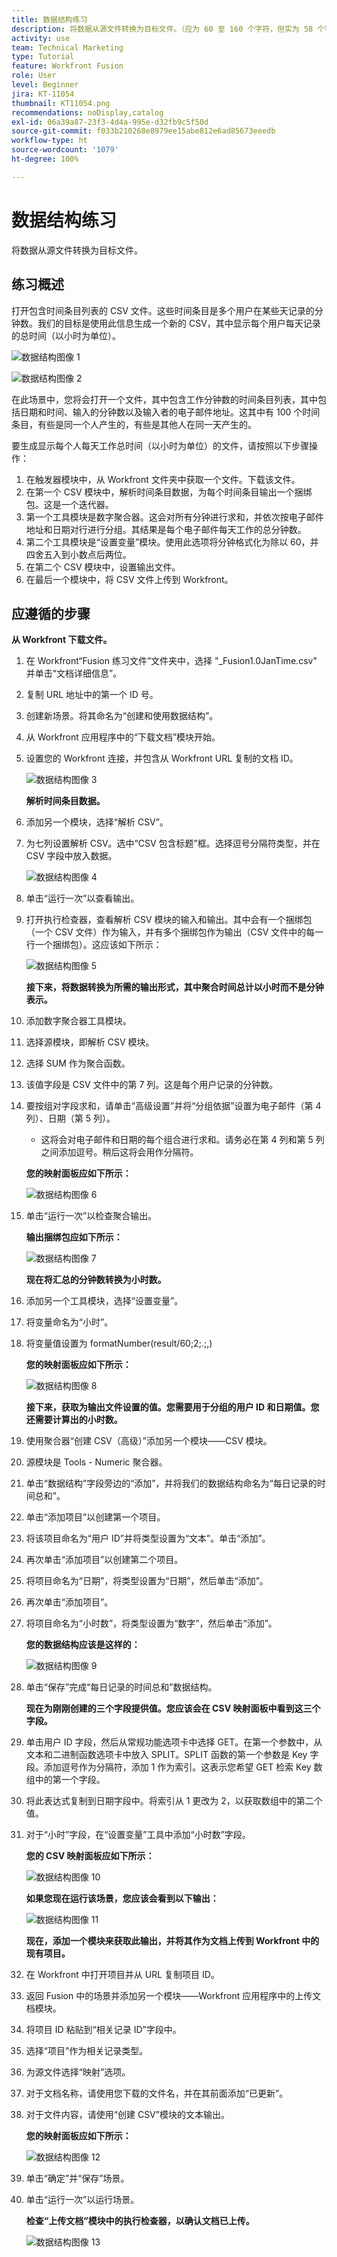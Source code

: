 ```yaml
---
title: 数据结构练习
description: 将数据从源文件转换为目标文件。（应为 60 至 160 个字符，但实为 58 个字符）
activity: use
team: Technical Marketing
type: Tutorial
feature: Workfront Fusion
role: User
level: Beginner
jira: KT-11054
thumbnail: KT11054.png
recommendations: noDisplay,catalog
exl-id: 06a39a87-23f3-4d4a-995e-d32fb9c5f50d
source-git-commit: f033b210268e8979ee15abe812e6ad85673eeedb
workflow-type: ht
source-wordcount: '1079'
ht-degree: 100%

---
```


# 数据结构练习

将数据从源文件转换为目标文件。

## 练习概述

打开包含时间条目列表的 CSV 文件。这些时间条目是多个用户在某些天记录的分钟数。我们的目标是使用此信息生成一个新的 CSV，其中显示每个用户每天记录的总时间（以小时为单位）。

![数据结构图像 1](../12-exercises/assets/data-structures-walkthrough-1.png)

![数据结构图像 2](../12-exercises/assets/data-structures-walkthrough-2.png)


在此场景中，您将会打开一个文件，其中包含工作分钟数的时间条目列表，其中包括日期和时间、输入的分钟数以及输入者的电子邮件地址。这其中有 100 个时间条目，有些是同一个人产生的，有些是其他人在同一天产生的。

要生成显示每个人每天工作总时间（以小时为单位）的文件，请按照以下步骤操作：

1. 在触发器模块中，从 Workfront 文件夹中获取一个文件。下载该文件。
1. 在第一个 CSV 模块中，解析时间条目数据，为每个时间条目输出一个捆绑包。这是一个迭代器。
1. 第一个工具模块是数字聚合器。这会对所有分钟进行求和，并依次按电子邮件地址和日期对行进行分组。其结果是每个电子邮件每天工作的总分钟数。
1. 第二个工具模块是“设置变量”模块。使用此选项将分钟格式化为除以 60，并四舍五入到小数点后两位。
1. 在第二个 CSV 模块中，设置输出文件。
1. 在最后一个模块中，将 CSV 文件上传到 Workfront。

## 应遵循的步骤

**从 Workfront 下载文件。**

1. 在 Workfront“Fusion 练习文件”文件夹中，选择 &quot;_Fusion1.0JanTime.csv&quot; 并单击“文档详细信息”。
1. 复制 URL 地址中的第一个 ID 号。
1. 创建新场景。将其命名为“创建和使用数据结构”。
1. 从 Workfront 应用程序中的“下载文档”模块开始。
1. 设置您的 Workfront 连接，并包含从 Workfront URL 复制的文档 ID。

   ![数据结构图像 3](../12-exercises/assets/data-structures-walkthrough-3.png)

   **解析时间条目数据。**

1. 添加另一个模块，选择“解析 CSV”。
1. 为七列设置解析 CSV。选中“CSV 包含标题”框。选择逗号分隔符类型，并在 CSV 字段中放入数据。

   ![数据结构图像 4](../12-exercises/assets/data-structures-walkthrough-4.png)

1. 单击“运行一次”以查看输出。
1. 打开执行检查器，查看解析 CSV 模块的输入和输出。其中会有一个捆绑包（一个 CSV 文件）作为输入，并有多个捆绑包作为输出（CSV 文件中的每一行一个捆绑包）。这应该如下所示：

   ![数据结构图像 5](../12-exercises/assets/data-structures-walkthrough-5.png)

   **接下来，将数据转换为所需的输出形式，其中聚合时间总计以小时而不是分钟表示。**

1. 添加数字聚合器工具模块。
1. 选择源模块，即解析 CSV 模块。
1. 选择 SUM 作为聚合函数。
1. 该值字段是 CSV 文件中的第 7 列。这是每个用户记录的分钟数。
1. 要按组对字段求和，请单击“高级设置”并将“分组依据”设置为电子邮件（第 4 列）、日期（第 5 列）。

   + 这将会对电子邮件和日期的每个组合进行求和。请务必在第 4 列和第 5 列之间添加逗号。稍后这将会用作分隔符。

   **您的映射面板应如下所示：**

   ![数据结构图像 6](../12-exercises/assets/data-structures-walkthrough-6.png)

1. 单击“运行一次”以检查聚合输出。

   **输出捆绑包应如下所示：**

   ![数据结构图像 7](../12-exercises/assets/data-structures-walkthrough-7.png)

   **现在将汇总的分钟数转换为小时数。**

1. 添加另一个工具模块，选择“设置变量”。
1. 将变量命名为“小时”。
1. 将变量值设置为 formatNumber(result/60;2;.;,)

   **您的映射面板应如下所示：**

   ![数据结构图像 8](../12-exercises/assets/data-structures-walkthrough-8.png)

   **接下来，获取为输出文件设置的值。您需要用于分组的用户 ID 和日期值。您还需要计算出的小时数。**

1. 使用聚合器“创建 CSV（高级）”添加另一个模块——CSV 模块。
1. 源模块是 Tools - Numeric 聚合器。
1. 单击“数据结构”字段旁边的“添加”，并将我们的数据结构命名为“每日记录的时间总和”。
1. 单击“添加项目”以创建第一个项目。
1. 将该项目命名为“用户 ID”并将类型设置为“文本”。单击“添加”。
1. 再次单击“添加项目”以创建第二个项目。
1. 将项目命名为“日期”，将类型设置为“日期”，然后单击“添加”。
1. 再次单击“添加项目”。
1. 将项目命名为“小时数”，将类型设置为“数字”，然后单击“添加”。

   **您的数据结构应该是这样的：**

   ![数据结构图像 9](../12-exercises/assets/data-structures-walkthrough-9.png)

1. 单击“保存”完成“每日记录的时间总和”数据结构。

   **现在为刚刚创建的三个字段提供值。您应该会在 CSV 映射面板中看到这三个字段。**

1. 单击用户 ID 字段，然后从常规功能选项卡中选择 GET。在第一个参数中，从文本和二进制函数选项卡中放入 SPLIT。SPLIT 函数的第一个参数是 Key 字段。添加逗号作为分隔符，添加 1 作为索引。这表示您希望 GET 检索 Key 数组中的第一个字段。
1. 将此表达式复制到日期字段中。将索引从 1 更改为 2，以获取数组中的第二个值。
1. 对于“小时”字段，在“设置变量”工具中添加“小时数”字段。

   **您的 CSV 映射面板应如下所示：**

   ![数据结构图像 10](../12-exercises/assets/data-structures-walkthrough-10.png)

   **如果您现在运行该场景，您应该会看到以下输出：**

   ![数据结构图像 11](../12-exercises/assets/data-structures-walkthrough-11.png)

   **现在，添加一个模块来获取此输出，并将其作为文档上传到 Workfront 中的现有项目。**

1. 在 Workfront 中打开项目并从 URL 复制项目 ID。
1. 返回 Fusion 中的场景并添加另一个模块——Workfront 应用程序中的上传文档模块。
1. 将项目 ID 粘贴到“相关记录 ID”字段中。
1. 选择“项目”作为相关记录类型。
1. 为源文件选择“映射”选项。
1. 对于文档名称，请使用您下载的文件名，并在其前面添加“已更新”。
1. 对于文件内容，请使用“创建 CSV”模块的文本输出。

   **您的映射面板应如下所示：**

   ![数据结构图像 12](../12-exercises/assets/data-structures-walkthrough-12.png)

1. 单击“确定”并“保存”场景。
1. 单击“运行一次”以运行场景。

   **检查“上传文档”模块中的执行检查器，以确认文档已上传。**

   ![数据结构图像 13](../12-exercises/assets/data-structures-walkthrough-13.png)
